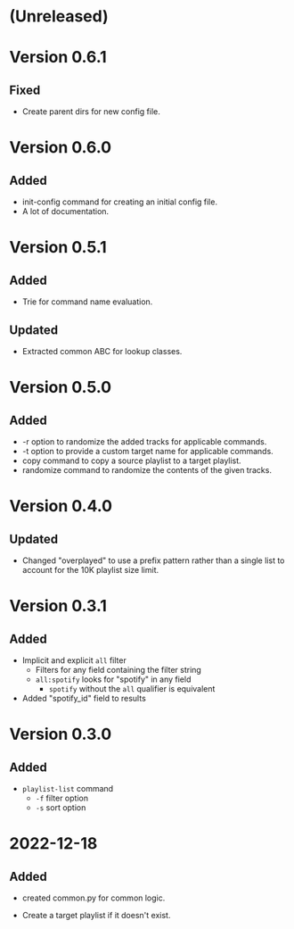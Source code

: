 # (Unreleased)

# Version 0.6.1

## Fixed

- Create parent dirs for new config file.

# Version 0.6.0

## Added

- init-config command for creating an initial config file.
- A lot of documentation.

# Version 0.5.1

## Added

- Trie for command name evaluation.

## Updated

- Extracted common ABC for lookup classes.

# Version 0.5.0

## Added

- -r option to randomize the added tracks for applicable commands.
- -t option to provide a custom target name for applicable commands.
- copy command to copy a source playlist to a target playlist.
- randomize command to randomize the contents of the given tracks.

# Version 0.4.0

## Updated

- Changed "overplayed" to use a prefix pattern rather than a single list to account for 
    the 10K playlist size limit.

# Version 0.3.1

## Added

- Implicit and explicit `all` filter
  - Filters for any field containing the filter string
  - `all:spotify` looks for "spotify" in any field
    - `spotify` without the `all` qualifier is equivalent
- Added "spotify_id" field to results


# Version 0.3.0

## Added 

- `playlist-list` command
  - `-f` filter option
  - `-s` sort option

# 2022-12-18

## Added

- created common.py for common logic.

- Create a target playlist if it doesn't exist.
